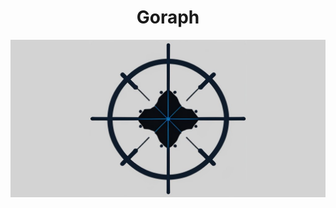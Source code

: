 <div align="center" style="text-align: center">
    <h1>Goraph</h1>
    <img src="documents/resources/goraph-github.jpeg" style="width:600px"/>
</div>
